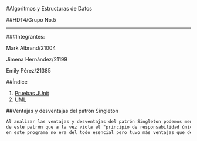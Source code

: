 #Algoritmos y Estructuras de Datos

##HDT4/Grupo No.5
****
###Integrantes: 

Mark Albrand/21004

Jimena Hernández/21199

Emily Pérez/21385

##Índice

1. [Pruebas JUnit ](https://github.com/markalbrand56/AED-Hoja-de-trabajo-4/blob/main/media/Pruebas%20JUnit.jpg)
2. [UML]()

##Ventajas y desventajas del patrón Singleton

```diff
Al analizar las ventajas y desventajas del patrón Singleton podemos mencionar como desventaja: La gran responsabilidad
de este patrón que a la vez viola el "principio de responsabilidad única". Por otro lado, creemos como grupo que este patrón 
en este programa no era del todo esencial pero tuvo más ventajas que desventajas debido a que nos permitió tener acceso controlado a la instancia única.
```

